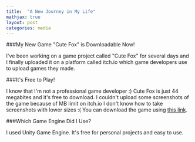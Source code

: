 ```yaml
---
title:  "A New Journey in My Life"
mathjax: true
layout: post
categories: media
---
```


###My New Game "Cute Fox" is Downloadable Now!

I've been working on a game project called "Cute Fox" for several days and I finally uploaded it on a platform called itch.io which game developers use to upload games they made.

###It's Free to Play!

I know that I'm not a professional game developer :) Cute Fox is just 44 megabites and it's free to download. I couldn't upload some screenshots of the game because of MB limit on itch.io
I don't know how to take screenshots with lower sizes :( You can download the game using [this link](https://barkinsarikartal.itch.io/cute-fox).

###Which Game Engine Did I Use?

I used Unity Game Engine. It's free for personal projects and easy to use.
